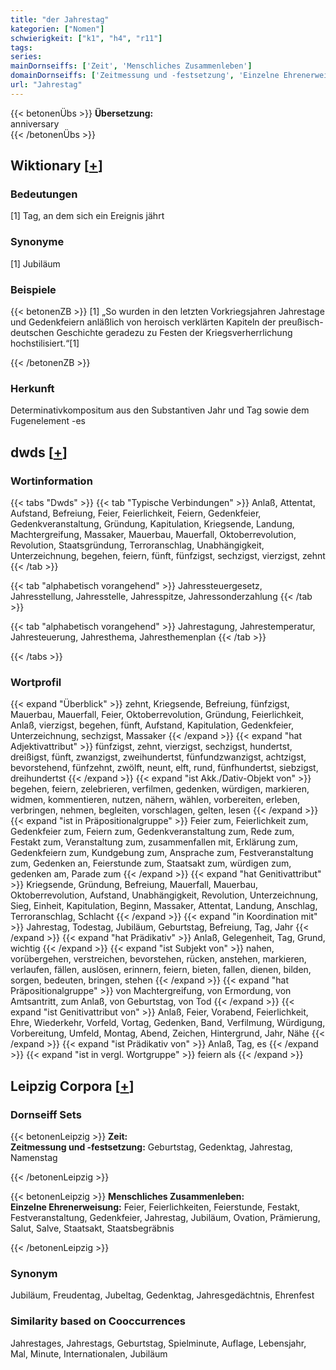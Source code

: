 ```yaml
---
title: "der Jahrestag"
kategorien: ["Nomen"]
schwierigkeit: ["k1", "h4", "r11"]
tags:
series:
mainDornseiffs: ['Zeit', 'Menschliches Zusammenleben']
domainDornseiffs: ['Zeitmessung und -festsetzung', 'Einzelne Ehrenerweisung']
url: "Jahrestag"
---
```


{{< betonenÜbs >}}
**Übersetzung:**  
anniversary  
{{< /betonenÜbs >}}

## Wiktionary [[+](https://de.wiktionary.org/wiki/Jahrestag)]

### Bedeutungen
[1] Tag, an dem sich ein Ereignis jährt  

### Synonyme
[1] Jubiläum  

### Beispiele
{{< betonenZB >}}
[1] „So wurden in den letzten Vorkriegsjahren Jahrestage und Gedenkfeiern anläßlich von heroisch verklärten Kapiteln der preußisch-deutschen Geschichte geradezu zu Festen der Kriegsverherrlichung hochstilisiert.“[1]  

{{< /betonenZB >}}
### Herkunft
Determinativkompositum aus den Substantiven Jahr und Tag sowie dem Fugenelement -es  



## dwds [[+](https://www.dwds.de/wb/Jahrestag)]

### Wortinformation
{{< tabs "Dwds" >}}
{{< tab "Typische Verbindungen" >}}
Anlaß, Attentat, Aufstand, Befreiung, Feier, Feierlichkeit, Feiern, Gedenkfeier, Gedenkveranstaltung, Gründung, Kapitulation, Kriegsende, Landung, Machtergreifung, Massaker, Mauerbau, Mauerfall, Oktoberrevolution, Revolution, Staatsgründung, Terroranschlag, Unabhängigkeit, Unterzeichnung, begehen, feiern, fünft, fünfzigst, sechzigst, vierzigst, zehnt
{{< /tab >}}

{{< tab "alphabetisch vorangehend" >}}
Jahressteuergesetz, Jahresstellung, Jahresstelle, Jahresspitze, Jahressonderzahlung
{{< /tab >}}

{{< tab "alphabetisch vorangehend" >}}
Jahrestagung, Jahrestemperatur, Jahresteuerung, Jahresthema, Jahresthemenplan
{{< /tab >}}

{{< /tabs >}}

### Wortprofil
{{< expand "Überblick" >}} zehnt, Kriegsende, Befreiung, fünfzigst, Mauerbau, Mauerfall, Feier, Oktoberrevolution, Gründung, Feierlichkeit, Anlaß, vierzigst, begehen, fünft, Aufstand, Kapitulation, Gedenkfeier, Unterzeichnung, sechzigst, Massaker {{< /expand >}}
{{< expand "hat Adjektivattribut" >}} fünfzigst, zehnt, vierzigst, sechzigst, hundertst, dreißigst, fünft, zwanzigst, zweihundertst, fünfundzwanzigst, achtzigst, bevorstehend, fünfzehnt, zwölft, neunt, elft, rund, fünfhundertst, siebzigst, dreihundertst {{< /expand >}}
{{< expand "ist Akk./Dativ-Objekt von" >}} begehen, feiern, zelebrieren, verfilmen, gedenken, würdigen, markieren, widmen, kommentieren, nutzen, nähern, wählen, vorbereiten, erleben, verbringen, nehmen, begleiten, vorschlagen, gelten, lesen {{< /expand >}}
{{< expand "ist in Präpositionalgruppe" >}} Feier zum, Feierlichkeit zum, Gedenkfeier zum, Feiern zum, Gedenkveranstaltung zum, Rede zum, Festakt zum, Veranstaltung zum, zusammenfallen mit, Erklärung zum, Gedenkfeiern zum, Kundgebung zum, Ansprache zum, Festveranstaltung zum, Gedenken an, Feierstunde zum, Staatsakt zum, würdigen zum, gedenken am, Parade zum {{< /expand >}}
{{< expand "hat Genitivattribut" >}} Kriegsende, Gründung, Befreiung, Mauerfall, Mauerbau, Oktoberrevolution, Aufstand, Unabhängigkeit, Revolution, Unterzeichnung, Sieg, Einheit, Kapitulation, Beginn, Massaker, Attentat, Landung, Anschlag, Terroranschlag, Schlacht {{< /expand >}}
{{< expand "in Koordination mit" >}} Jahrestag, Todestag, Jubiläum, Geburtstag, Befreiung, Tag, Jahr {{< /expand >}}
{{< expand "hat Prädikativ" >}} Anlaß, Gelegenheit, Tag, Grund, wichtig {{< /expand >}}
{{< expand "ist Subjekt von" >}} nahen, vorübergehen, verstreichen, bevorstehen, rücken, anstehen, markieren, verlaufen, fällen, auslösen, erinnern, feiern, bieten, fallen, dienen, bilden, sorgen, bedeuten, bringen, stehen {{< /expand >}}
{{< expand "hat Präpositionalgruppe" >}} von Machtergreifung, von Ermordung, von Amtsantritt, zum Anlaß, von Geburtstag, von Tod {{< /expand >}}
{{< expand "ist Genitivattribut von" >}} Anlaß, Feier, Vorabend, Feierlichkeit, Ehre, Wiederkehr, Vorfeld, Vortag, Gedenken, Band, Verfilmung, Würdigung, Vorbereitung, Umfeld, Montag, Abend, Zeichen, Hintergrund, Jahr, Nähe {{< /expand >}}
{{< expand "ist Prädikativ von" >}} Anlaß, Tag, es {{< /expand >}}
{{< expand "ist in vergl. Wortgruppe" >}} feiern als {{< /expand >}}

## Leipzig Corpora [[+](https://corpora.uni-leipzig.de/en/res?word=Jahrestag&corpusId=deu_newscrawl-public_2018)]

### Dornseiff Sets
{{< betonenLeipzig >}}
**Zeit:**  
**Zeitmessung und -festsetzung:** Geburtstag, Gedenktag, Jahrestag, Namenstag  

{{< /betonenLeipzig >}}


{{< betonenLeipzig >}}
**Menschliches Zusammenleben:**  
**Einzelne Ehrenerweisung:** Feier, Feierlichkeiten, Feierstunde, Festakt, Festveranstaltung, Gedenkfeier, Jahrestag, Jubiläum, Ovation, Prämierung, Salut, Salve, Staatsakt, Staatsbegräbnis  

{{< /betonenLeipzig >}}

### Synonym
Jubiläum, Freudentag, Jubeltag, Gedenktag, Jahresgedächtnis, Ehrenfest


### Similarity based on Cooccurrences
Jahrestages, Jahrestags, Geburtstag, Spielminute, Auflage, Lebensjahr, Mal, Minute, Internationalen, Jubiläum


